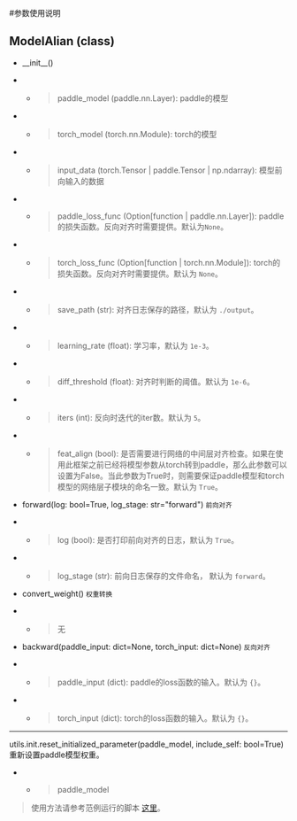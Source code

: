 #参数使用说明

## ModelAlian (class)
* \_\_init\_\_()
* * > paddle_model (paddle.nn.Layer): paddle的模型
* * > torch_model (torch.nn.Module): torch的模型
* * > input_data (torch.Tensor | paddle.Tensor | np.ndarray): 模型前向输入的数据
* * > paddle_loss_func (Option[function | paddle.nn.Layer]): paddle的损失函数。反向对齐时需要提供。默认为`None`。
* * > torch_loss_func (Option[function | torch.nn.Module]): torch的损失函数。反向对齐时需要提供。默认为 `None`。
* * > save_path (str): 对齐日志保存的路径，默认为 `./output`。
* * > learning_rate (float): 学习率，默认为 `1e-3`。
* * > diff_threshold (float): 对齐时判断的阈值。默认为 `1e-6`。
* * > iters (int): 反向时迭代的iter数。默认为 `5`。
* * > feat_align (bool): 是否需要进行网络的中间层对齐检查。如果在使用此框架之前已经将模型参数从torch转到paddle，那么此参数可以设置为False。当此参数为True时，则需要保证paddle模型和torch模型的网络层子模块的命名一致。默认为 `True`。

*  forward(log: bool=True, log_stage: str="forward")  `前向对齐`
* * > log (bool): 是否打印前向对齐的日志，默认为 `True`。
* * > log_stage (str): 前向日志保存的文件命名， 默认为 `forward`。
* convert_weight() `权重转换`
* * > 无
* backward(paddle_input: dict=None, torch_input: dict=None) `反向对齐`
* * > paddle_input (dict): paddle的loss函数的输入。默认为 `{}`。
* * > torch_input (dict): torch的loss函数的输入。默认为 `{}`。

----
utils.init.reset_initialized_parameter(paddle_model, include_self: bool=True)
重新设置paddle模型权重。
* * > paddle_model

> 使用方法请参考范例运行的脚本 [这里](../demos/run.sh)。
>

